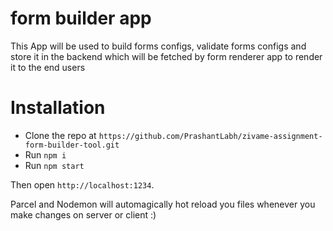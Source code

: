 # form builder app
  This App will be used to build forms configs, validate forms configs and store it in the backend which will be fetched by form renderer app to render it to the end users


# Installation
- Clone the repo at `https://github.com/PrashantLabh/zivame-assignment-form-builder-tool.git`
- Run `npm i`
- Run `npm start`



Then open `http://localhost:1234`.


Parcel and Nodemon will automagically hot reload you files whenever you make changes on server or client :)
